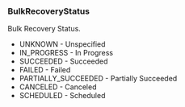 ### BulkRecoveryStatus
Bulk Recovery Status.

- UNKNOWN - Unspecified
- IN_PROGRESS - In Progress
- SUCCEEDED - Succeeded
- FAILED - Failed
- PARTIALLY_SUCCEEDED - Partially Succeeded
- CANCELED - Canceled
- SCHEDULED - Scheduled
